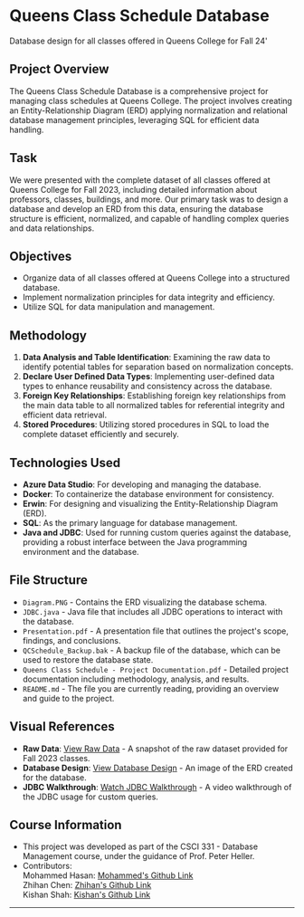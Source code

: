 # Queens Class Schedule Database
Database design for all classes offered in Queens College for Fall 24'


## Project Overview
The Queens Class Schedule Database is a comprehensive project for managing class schedules at Queens College. The project involves creating an Entity-Relationship Diagram (ERD) applying normalization and relational database management principles, leveraging SQL for efficient data handling.

## Task
We were presented with the complete dataset of all classes offered at Queens College for Fall 2023, including detailed information about professors, classes, buildings, and more. Our primary task was to design a database and develop an ERD from this data, ensuring the database structure is efficient, normalized, and capable of handling complex queries and data relationships.

## Objectives
- Organize data of all classes offered at Queens College into a structured database.
- Implement normalization principles for data integrity and efficiency.
- Utilize SQL for data manipulation and management.

## Methodology
1. **Data Analysis and Table Identification**: Examining the raw data to identify potential tables for separation based on normalization concepts.
2. **Declare User Defined Data Types**: Implementing user-defined data types to enhance reusability and consistency across the database.
3. **Foreign Key Relationships**: Establishing foreign key relationships from the main data table to all normalized tables for referential integrity and efficient data retrieval.
4. **Stored Procedures**: Utilizing stored procedures in SQL to load the complete dataset efficiently and securely.

## Technologies Used
- **Azure Data Studio**: For developing and managing the database.
- **Docker**: To containerize the database environment for consistency.
- **Erwin**: For designing and visualizing the Entity-Relationship Diagram (ERD).
- **SQL**: As the primary language for database management.
- **Java and JDBC**: Used for running custom queries against the database, providing a robust interface between the Java programming environment and the database.

## File Structure
- `Diagram.PNG` - Contains the ERD visualizing the database schema.
- `JDBC.java` - Java file that includes all JDBC operations to interact with the database.
- `Presentation.pdf` - A presentation file that outlines the project's scope, findings, and conclusions.
- `QCSchedule_Backup.bak` - A backup file of the database, which can be used to restore the database state.
- `Queens Class Schedule - Project Documentation.pdf` - Detailed project documentation including methodology, analysis, and results.
- `README.md` - The file you are currently reading, providing an overview and guide to the project.

## Visual References
- **Raw Data**: [View Raw Data](https://ibb.co/bNWjTsj) - A snapshot of the raw dataset provided for Fall 2023 classes.
- **Database Design**: [View Database Design](https://ibb.co/716WQWF) - An image of the ERD created for the database.
- **JDBC Walkthrough**: [Watch JDBC Walkthrough](https://clipchamp.com/watch/c11LS85jrDX) - A video walkthrough of the JDBC usage for custom queries.

## Course Information
- This project was developed as part of the CSCI 331 - Database Management course, under the guidance of Prof. Peter Heller.
- Contributors:
   <br> Mohammed Hasan: [Mohammed's Github Link](https://github.com/Mzohairhasan)
   <br> Zhihan Chen: [Zhihan's Github Link](https://github.com/satlin003)
  <br> Kishan Shah: [Kishan's Github Link](https://github.com/kshah115)
---
